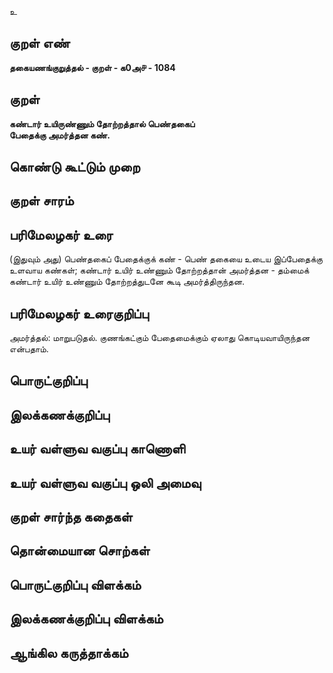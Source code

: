 உ

## குறள் எண் 

**தகையணங்குறுத்தல் - குறள் - க0அ௪ - 1084**

## குறள் 

**கண்டார் உயிருண்ணும் தோற்றத்தால் பெண்தகைப்  
பேதைக்கு அமர்த்தன கண்.** 

## கொண்டு கூட்டும் முறை


## குறள் சாரம் 


## பரிமேலழகர் உரை

(இதுவும் அது) பெண்தகைப் பேதைக்குக் கண் - பெண் தகையை உடைய இப்பேதைக்கு உளவாய கண்கள்; கண்டார் உயிர் உண்ணும் தோற்றத்தான் அமர்த்தன - தம்மைக் கண்டார் உயிர் உண்ணும் தோற்றத்துடனே கூடி அமர்த்திருந்தன.

## பரிமேலழகர் உரைகுறிப்பு   

அமர்த்தல்: மாறுபடுதல். குணங்கட்கும் பேதைமைக்கும் ஏலாது கொடியவாயிருந்தன என்பதாம்.

## பொருட்குறிப்பு 


## இலக்கணக்குறிப்பு  


## உயர் வள்ளுவ வகுப்பு காணொளி


## உயர் வள்ளுவ வகுப்பு ஒலி அமைவு 

 
## குறள் சார்ந்த கதைகள் 


## தொன்மையான சொற்கள்


## பொருட்குறிப்பு விளக்கம்


## இலக்கணக்குறிப்பு விளக்கம்


## ஆங்கில கருத்தாக்கம் 


